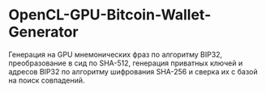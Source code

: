 # OpenCL-GPU-Bitcoin-Wallet-Generator
 Генерация на GPU мнемонических фраз по алгоритму BIP32, преобразование в сид по SHA-512, генерация приватных ключей и адресов BIP32 по алгоритму шифрования SHA-256 и сверка их с базой на поиск совпадений.

